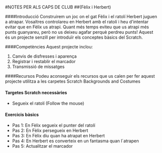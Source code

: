 #NOTES PER ALS CAPS DE CLUB
##(Fèlix i Herbert)

####Introducció
Construirem un joc on el gat Fèlix i el ratolí Herbert juguen a atrapar. Vosaltres controlareu en Herbert amb el ratolí i heu d'intentar evitar que en Fèlix us atrapi. Quant més temps eviteu que us atrapi més punts guanyareu, però no us deixeu agafar perquè perdreu punts! Aquest és un projecte senzill per introduïr els conceptes bàsics del Scratch.

####Competències
Aquest projecte inclou:
1. Canvis de disfresses i aparença
2. Registrar i restablir el marcador
3. Transmissió de missatges

####Recursos
Podeu aconseguir els recursos que us calen per fer aquest projecte utilitza a les carpetes Scratch Backgrounds and Costumes

#### Targetes Scratch necessàries
* Segueix el ratolí (Follow the mouse)

#### Exercicis bàsics
* Pas 1: En Fèlix segueix el punter del ratolí
* Pas 2: En Fèlix persegueix en Herbert
* Pas 3: En Fèlix diu quan ha atrapat en Herbert
* Pas 4: En Herbert es converteix en un fantasma quan l´atrapen
* Pas 5: Actualitzar el marcador
